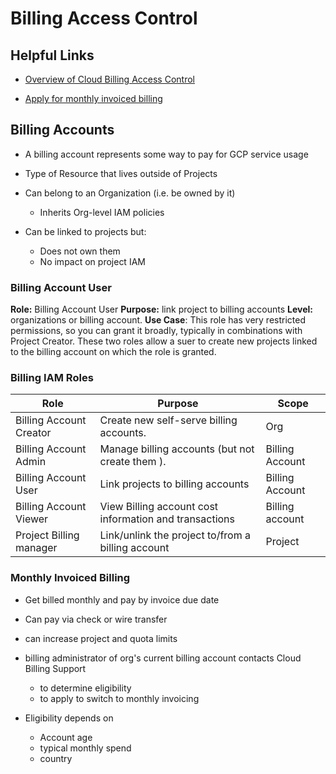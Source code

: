 # Billing Access Control

## Helpful Links

* [Overview of Cloud Billing Access Control](https://cloud.google.com/billing/docs/how-to/billing-access)

* [Apply for monthly invoiced billing](https://cloud.google.com/billing/docs/how-to/invoiced-billing)

## Billing Accounts

* A billing account represents some way to pay for GCP service usage

* Type of Resource that lives outside of Projects

* Can belong to an Organization (i.e. be owned by it)
  * Inherits Org-level IAM policies

* Can be linked to projects but:
  * Does not own them
  * No impact on project IAM

### Billing Account User

**Role:** Billing Account User
**Purpose:** link project to billing accounts
**Level:** organizations or billing account.
**Use Case**: This role has very restricted permissions, so you can grant it broadly, typically in combinations with Project Creator.  These two roles allow a suer to create new projects linked to the billing account on which the role is granted.

### Billing IAM Roles

| Role | Purpose | Scope |
|------|---------|------ |
| Billing Account Creator | Create new self-serve billing accounts. | Org |
| Billing Account Admin | Manage billing accounts (but not create them ). | Billing Account |
| Billing Account User | Link projects to billing accounts | Billing Account |
| Billing Account Viewer | View Billing account cost information and transactions | Billing account |
| Project Billing manager | Link/unlink the project to/from a billing account | Project |

### Monthly Invoiced Billing

* Get billed monthly and pay by invoice due date

* Can pay via check or wire transfer

* can increase project and quota limits

* billing administrator of org's current billing account contacts Cloud Billing Support
  * to determine eligibility
  * to apply to switch to monthly invoicing

* Eligibility depends on
  * Account age
  * typical monthly spend
  * country
  
